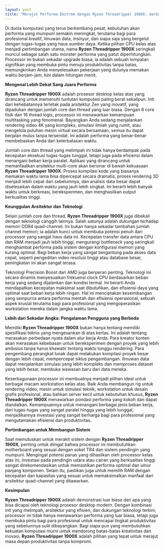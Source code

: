 ```yaml
---
layout: post
title: "Merajut Performa Ekstrem dengan Ryzen Threadripper 1900X: Gerbang Menuju Produktivitas Tanpa Batas"
---
```


Di dunia komputasi yang terus berkembang pesat, kebutuhan akan performa yang mumpuni semakin meningkat, terutama bagi para profesional kreatif, ilmuwan data, insinyur, dan siapa saja yang bergelut dengan tugas-tugas yang haus sumber daya. Ketika pilihan CPU kelas atas menjadi pertimbangan utama, nama **Ryzen Threadripper 1900X** seringkali muncul sebagai salah satu monster performa yang patut diperhitungkan. Processor ini bukan sekadar upgrade biasa; ia adalah sebuah lompatan signifikan yang membuka pintu menuju produktivitas tanpa batas, memungkinkan Anda menyelesaikan pekerjaan yang dulunya memakan waktu berjam-jam, kini dalam hitungan menit.

**Mengenal Lebih Dekat Sang Juara Performa**

**Ryzen Threadripper 1900X** adalah prosesor desktop kelas atas yang dirancang untuk memenuhi tuntutan komputasi paling berat sekalipun. Inti dari kehebatannya terletak pada arsitektur Zen yang inovatif, yang dipadukan dengan jumlah core dan thread yang luar biasa. Dengan 8 core fisik dan 16 thread logis, processor ini menawarkan kemampuan multitasking yang fenomenal. Bayangkan Anda sedang menjalankan rendering video 4K yang kompleks, simulasi ilmiah yang rumit, atau mengelola puluhan mesin virtual secara bersamaan, semua itu dapat berjalan mulus tanpa tersendat. Ini adalah performa yang benar-benar membebaskan Anda dari keterbatasan waktu.

Jumlah core dan thread yang melimpah ini tidak hanya berdampak pada kecepatan eksekusi tugas-tugas tunggal, tetapi juga pada efisiensi dalam menangani beban kerja paralel. Aplikasi yang dirancang untuk memanfaatkan arsitektur multi-core akan bersinar di bawah kekuasaan **Ryzen Threadripper 1900X**. Proses kompilasi kode yang biasanya memakan waktu lama bisa dipercepat secara dramatis, proses rendering 3D menjadi lebih cepat dari sebelumnya, dan analisis data besar dapat diselesaikan dalam waktu yang jauh lebih singkat. Ini berarti lebih banyak waktu untuk berkreasi, bereksperimen, dan menghasilkan output berkualitas tinggi.

**Keunggulan Arsitektur dan Teknologi**

Selain jumlah core dan thread, **Ryzen Threadripper 1900X** juga dibekali dengan teknologi canggih lainnya. Salah satunya adalah dukungan terhadap memori DDR4 quad-channel. Ini bukan hanya sekadar tambahan jumlah channel memori; ia adalah kunci untuk membuka potensi penuh dari processor yang sangat haus data ini. Kecepatan transfer data antara CPU dan RAM menjadi jauh lebih tinggi, mengurangi bottleneck yang seringkali menghambat performa pada sistem dengan konfigurasi memori yang kurang optimal. Bagi beban kerja yang sangat bergantung pada akses data cepat, seperti pengeditan video resolusi tinggi atau database besar, peningkatan ini akan sangat terasa.

Teknologi Precision Boost dari AMD juga berperan penting. Teknologi ini secara dinamis menyesuaikan frekuensi clock CPU berdasarkan beban kerja yang sedang dijalankan dan kondisi termal. Ini berarti Anda mendapatkan kecepatan maksimal saat dibutuhkan, dan efisiensi daya yang optimal saat beban kerja lebih ringan. Hal ini menciptakan keseimbangan yang sempurna antara performa mentah dan efisiensi operasional, sebuah aspek krusial terutama bagi para profesional yang mengoperasikan workstation mereka dalam jangka waktu lama.

**Lebih dari Sekadar Angka: Pengalaman Pengguna yang Berbeda**

Memiliki **Ryzen Threadripper 1900X** bukan hanya tentang memiliki spesifikasi teknis yang mengesankan di atas kertas. Ini adalah tentang merasakan perbedaan nyata dalam alur kerja Anda. Para kreator konten akan merasakan kebebasan untuk bereksperimen dengan proyek yang lebih ambisius tanpa harus khawatir tentang waktu tunggu rendering. Para pengembang perangkat lunak dapat melakukan kompilasi proyek besar dengan lebih cepat, mempercepat siklus pengembangan. Ilmuwan data dapat menjalankan simulasi yang lebih kompleks dan memproses dataset yang lebih besar, membuka wawasan baru dari data mereka.

Keserbagunaan processor ini membuatnya menjadi pilihan ideal untuk berbagai macam workstation kelas atas. Baik Anda membangun rig untuk rendering video, mesin untuk simulasi teknik, workstation untuk desain grafis profesional, atau bahkan server kecil untuk kebutuhan khusus, **Ryzen Threadripper 1900X** menawarkan pondasi performa yang kokoh dan dapat diandalkan. Kemampuannya untuk menangani berbagai jenis beban kerja, dari tugas-tugas yang sangat paralel hingga yang lebih tunggal, menjadikannya investasi yang sangat berharga bagi para profesional yang mengutamakan efisiensi dan produktivitas.

**Pertimbangan untuk Membangun Sistem**

Saat memutuskan untuk merakit sistem dengan **Ryzen Threadripper 1900X**, penting untuk diingat bahwa processor ini membutuhkan motherboard yang sesuai dengan soket TR4 dan sistem pendingin yang mumpuni. Mengingat potensi panas yang dihasilkan oleh processor kelas atas ini, investasi pada pendingin udara atau cairan yang berkualitas tinggi sangat direkomendasikan untuk memastikan performa optimal dan umur panjang komponen. Selain itu, pastikan juga untuk memilih RAM dengan kecepatan dan kapasitas yang sesuai untuk memaksimalkan manfaat dari arsitektur quad-channel yang ditawarkan.

**Kesimpulan**

**Ryzen Threadripper 1900X** adalah demonstrasi luar biasa dari apa yang bisa dicapai oleh teknologi prosesor desktop modern. Dengan kombinasi inti yang melimpah, arsitektur yang efisien, dan dukungan teknologi terkini, processor ini tidak hanya menawarkan performa yang luar biasa, tetapi juga membuka pintu bagi para profesional untuk mencapai tingkat produktivitas yang sebelumnya sulit dibayangkan. Bagi siapa pun yang membutuhkan kekuatan komputasi murni untuk mendorong batas-batas kreativitas dan inovasi, **Ryzen Threadripper 1900X** adalah pilihan yang tepat untuk merajut masa depan produktivitas tanpa kompromi.
